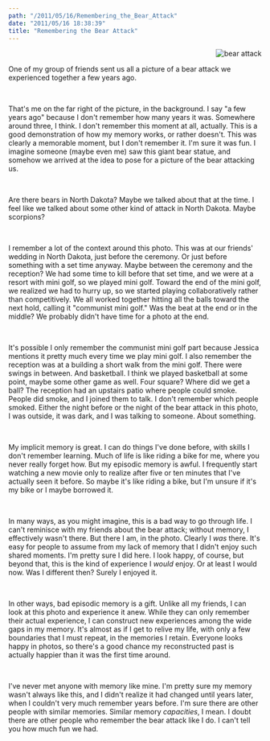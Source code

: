 ```yaml
---
path: "/2011/05/16/Remembering_the_Bear_Attack" 
date: "2011/05/16 18:38:39" 
title: "Remembering the Bear Attack" 
---
```

<img src="/image/article/content/bear_attack.jpg" alt="bear attack" style="float: right; margin: 0 0 1em 2em;" /><br><p>One of my group of friends sent us all a picture of a bear attack we experienced together a few years ago.</p><br><p>That's me on the far right of the picture, in the background. I say "a few years ago" because I don't remember how many years it was. Somewhere around three, I think. I don't remember this moment at all, actually. This is a good demonstration of how my memory works, or rather doesn't. This was clearly a memorable moment, but I don't remember it. I'm sure it was fun. I imagine someone (maybe even me) saw this giant bear statue, and somehow we arrived at the idea to pose for a picture of the bear attacking us.</p><br><p>Are there bears in North Dakota? Maybe we talked about that at the time. I feel like we talked about some other kind of attack in North Dakota. Maybe scorpions?</p><br><p>I remember a lot of the context around this photo. This was at our friends' wedding in North Dakota, just before the ceremony. Or just before something with a set time anyway. Maybe between the ceremony and the reception? We had some time to kill before that set time, and we were at a resort with mini golf, so we played mini golf. Toward the end of the mini golf, we realized we had to hurry up, so we started playing collaboratively rather than competitively. We all worked together hitting all the balls toward the next hold, calling it "communist mini golf." Was the beat at the end or in the middle? We probably didn't have time for a photo at the end.</p><br><p>It's possible I only remember the communist mini golf part because Jessica mentions it pretty much every time we play mini golf. I also remember the reception was at a building a short walk from the mini golf. There were swings in between. And basketball. I think we played basketball at some point, maybe some other game as well. Four square? Where did we get a ball? The reception had an upstairs patio where people could smoke. People did smoke, and I joined them to talk. I don't remember which people smoked. Either the night before or the night of the bear attack in this photo, I was outside, it was dark, and I was talking to someone. About something.</p><br><p>My implicit memory is great. I can do things I've done before, with skills I don't remember learning. Much of life is like riding a bike for me, where you never really forget how. But my episodic memory is awful. I frequently start watching a new movie only to realize after five or ten minutes that I've actually seen it before. So maybe it's like riding a bike, but I'm unsure if it's my bike or I maybe borrowed it.</p><br><p>In many ways, as you might imagine, this is a bad way to go through life. I can't reminisce with my friends about the bear attack; without memory, I effectively wasn't there. But there I am, in the photo. Clearly I *was* there. It's easy for people to assume from my lack of memory that I didn't enjoy such shared moments. I'm pretty sure I did here. I look happy, of course, but beyond that, this is the kind of experience I *would* enjoy. Or at least I would now. Was I different then? Surely I enjoyed it.</p><br><p>In other ways, bad episodic memory is a gift. Unlike all my friends, I can look at this photo and experience it anew. While they can only remember their actual experience, I can construct new experiences among the wide gaps in my memory. It's almost as if I get to relive my life, with only a few boundaries that I must repeat, in the memories I retain. Everyone looks happy in photos, so there's a good chance my reconstructed past is actually happier than it was the first time around.</p><br><p>I've never met anyone with memory like mine. I'm pretty sure my memory wasn't always like this, and I didn't realize it had changed until years later, when I couldn't very much remember years before. I'm sure there are other people with similar memories. Similar memory *capacities*, I mean. I doubt there are other people who remember the bear attack like I do. I can't tell you how much fun we had.</p>